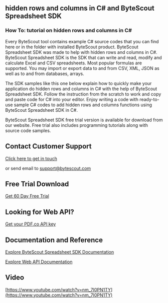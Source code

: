 ## hidden rows and columns in C# and ByteScout Spreadsheet SDK

### How To: tutorial on hidden rows and columns in C#

Every ByteScout tool contains example C# source codes that you can find here or in the folder with installed ByteScout product. ByteScout Spreadsheet SDK was made to help with hidden rows and columns in C#. ByteScout Spreadsheet SDK is the SDK that can write and read, modify and calculate Excel and CSV spreadsheets. Most popular formulas are supported. You may import or export data to and from CSV, XML, JSON as well as to and from databases, arrays.

The SDK samples like this one below explain how to quickly make your application do hidden rows and columns in C# with the help of ByteScout Spreadsheet SDK. Follow the instruction from the scratch to work and copy and paste code for C# into your editor. Enjoy writing a code with ready-to-use sample C# codes to add hidden rows and columns functions using ByteScout Spreadsheet SDK in C#.

ByteScout Spreadsheet SDK free trial version is available for download from our website. Free trial also includes programming tutorials along with source code samples.

## Contact Customer Support

[Click here to get in touch](https://bytescout.zendesk.com/hc/en-us/requests/new?subject=ByteScout%20Spreadsheet%20SDK%20Question)

or send email to [support@bytescout.com](mailto:support@bytescout.com?subject=ByteScout%20Spreadsheet%20SDK%20Question) 

## Free Trial Download

[Get 60 Day Free Trial](https://bytescout.com/download/web-installer?utm_source=github-readme)

## Looking for Web API? 

[Get your PDF.co API key](https://pdf.co/documentation/api?utm_source=github-readme)

## Documentation and Reference

[Explore ByteScout Spreadsheet SDK Documentation](https://bytescout.com/documentation/index.html?utm_source=github-readme)

[Explore Web API Documentation](https://pdf.co/documentation/api?utm_source=github-readme)

## Video

[https://www.youtube.com/watch?v=nm_7I0PN1TY](https://www.youtube.com/watch?v=nm_7I0PN1TY)